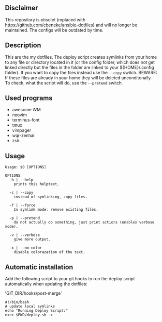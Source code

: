 Disclaimer
---
This repository is obsolet (replaced with https://github.com/cbeneke/ansible-dotfiles) and will no longer be maintained. The configs will be outdated by time.


Description
---
This are the my dotfiles. The deploy script creates symlinks from your home to any file or
directory located in it (or the config folder, which does not get linked directly but the files
in the folder are linked to your ${HOME}/.config folder). If you want to copy the files instead
use the `--copy` switch. BEWARE: If these files are already in your home they will be deleted
unconditonally. To check, what the script will do, use the `--pretend` switch.

Used programs
---
- awesome WM
- neovim
- terminus-font
- tmux
- vimpager
- wqi-zenhai
- zsh

Usage
---

    Usage: $0 [OPTIONS]

    OPTIONS
      -h | --help
        prints this helptext.

      -c | --copy
        instead of symlinking, copy files.

      -f | --force
        In symlink mode: remove existing files.

      -p | --pretend
        do not actually do something, just print actions (enables verbose mode).

      -v | --verbose
        give more output.

      -x | --no-color
        disable colorazation of the text.

Automatic installation
---
Add the following script to your git hooks to run the deploy script automatically when updating
the dotfiles:

'GIT\_DIR/hooks/post-merge'

    #!/bin/bash
    # update local symlinks
    echo "Running Deploy Script:"
    exec $PWD/deploy.sh -x
